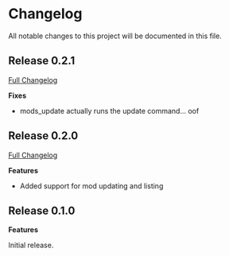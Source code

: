 # Changelog

All notable changes to this project will be documented in this file.

## Release 0.2.1

[Full Changelog](https://github.com/pdemonaco/factorio-init/compare/0.2.0...0.2.1#)

**Fixes**
* mods_update actually runs the update command... oof

## Release 0.2.0

[Full Changelog](https://github.com/pdemonaco/factorio-init/compare/0.1.0...0.2.0#)

**Features**
* Added support for mod updating and listing

## Release 0.1.0

**Features**

Initial release.
